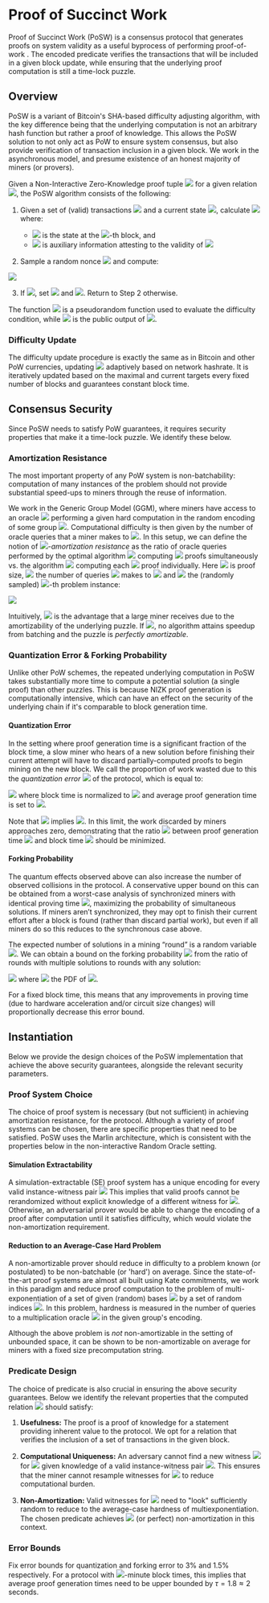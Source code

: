 # Proof of Succinct Work
Proof of Succinct Work (PoSW) is a consensus protocol that generates proofs on system validity as a useful byprocess of performing proof-of-work . The encoded predicate verifies the transactions that will be included in a given block update, while ensuring that the underlying proof computation is still a time-lock puzzle.

## Overview

PoSW is a variant of Bitcoin's SHA-based difficulty adjusting algorithm, with the key difference being that the underlying computation is not an arbitrary hash function but rather a proof of knowledge. This allows the PoSW solution to not only act as PoW to ensure system consensus, but also provide verification of transaction inclusion in a given block. We work in the asynchronous model, and presume existence of an honest majority of miners (or provers). 

Given a Non-Interactive Zero-Knowledge proof tuple <img src="https://render.githubusercontent.com/render/math?math=(\mathcal{G},\mathcal{P},\mathcal{V})"> for a given relation <img src="https://render.githubusercontent.com/render/math?math=\mathcal{R}">, the PoSW algorithm consists of the following:

1. Given a set of (valid) transactions <img src="https://render.githubusercontent.com/render/math?math=T_i = \{t_1, ..., t_n\}"> and a current state <img src="https://render.githubusercontent.com/render/math?math=\mathsf{state}_i">, calculate <img src="https://render.githubusercontent.com/render/math?math=\mathsf{NewState}(\mathsf{state}_i, T_i) \rightarrow (\mathsf{state}_{i+1}, w_{i+1})"> where:
	- <img src="https://render.githubusercontent.com/render/math?math=\mathsf{state}_i"> is the state at the <img src="https://render.githubusercontent.com/render/math?math=i">-th block, and
	- <img src="https://render.githubusercontent.com/render/math?math=w_i"> is auxiliary information attesting to the validity of <img src="https://render.githubusercontent.com/render/math?math=\mathsf{state}_{i+1}.">

2. Sample a random nonce <img src="https://render.githubusercontent.com/render/math?math=n"> and compute: 

<img src="https://render.githubusercontent.com/render/math?math=\mathcal{P}(\mathbf{crs}, \langle n,  \mathsf{state}_{i+1} \rangle, w_{i+1}) \rightarrow \pi_n.">

3. If <img src="https://render.githubusercontent.com/render/math?math=\mathsf{PRF}(\pi_n) \leq d">, set <img src="https://render.githubusercontent.com/render/math?math=n_{i+1} = n"> and <img src="https://render.githubusercontent.com/render/math?math=\pi_{i + 1} = \pi_n">. Return to Step 2 otherwise.

The function <img src="https://render.githubusercontent.com/render/math?math=\mathsf{PRF}"> is a pseudorandom function used to evaluate the difficulty condition, while <img src="https://render.githubusercontent.com/render/math?math=\mathbf{crs}"> is the public output of <img src="https://render.githubusercontent.com/render/math?math=\mathcal{G}">.

### Difficulty Update

The difficulty update procedure is exactly the same as in Bitcoin and other PoW currencies, updating <img src="https://render.githubusercontent.com/render/math?math=d"> adaptively based on network hashrate. It is iteratively updated based on the maximal and current targets every fixed number of blocks and guarantees constant block time.

## Consensus Security

Since PoSW needs to satisfy PoW guarantees, it requires security properties that make it a time-lock puzzle. We identify these below.

### Amortization Resistance

The most important property of any PoW system is non-batchability: computation of many instances of the problem should not provide substantial speed-ups to miners through the reuse of information.

We work in the Generic Group Model (GGM), where miners have access to an oracle <img src="https://render.githubusercontent.com/render/math?math=\mathcal{O}"> performing a given hard computation in the random encoding of some group <img src="https://render.githubusercontent.com/render/math?math=\mathbb{G}">. Computational difficulty is then given by the number of oracle queries that a miner makes to <img src="https://render.githubusercontent.com/render/math?math=\mathcal{O}">. In this setup, we can define the notion of <img src="https://render.githubusercontent.com/render/math?math=\epsilon">-*amortization resistance* as the ratio of oracle queries performed by the optimal algorithm <img src="https://render.githubusercontent.com/render/math?math=\mathcal{A}^{\mathcal{O}}_{\mathcal{P}, \ell(n)}"> computing <img src="https://render.githubusercontent.com/render/math?math=\ell(n) = \mathsf{poly}(n)"> proofs simultaneously vs. the algorithm <img src="https://render.githubusercontent.com/render/math?math=\mathcal{A}^{\mathcal{O}}_{\mathcal{P}, 1}"> computing each <img src="https://render.githubusercontent.com/render/math?math=\ell(n)"> proof individually. Here <img src="https://render.githubusercontent.com/render/math?math=n"> is proof size, <img src="https://render.githubusercontent.com/render/math?math=\mathsf{Queries}(\mathcal{A}^{\mathcal{O}})"> the number of queries <img src="https://render.githubusercontent.com/render/math?math=\mathcal{A}^{\mathcal{O}}"> makes to <img src="https://render.githubusercontent.com/render/math?math=\mathcal{O}"> and <img src="https://render.githubusercontent.com/render/math?math=\mathbf{x}_i"> the (randomly sampled) <img src="https://render.githubusercontent.com/render/math?math=i">-th problem instance: 

<img src="https://render.githubusercontent.com/render/math?math=\epsilon \leq 1 - \frac{\mathsf{Queries}(\mathcal{A}^{\mathcal{O}}_{\mathcal{P}, \ell(n)}(\{\mathbf{x_i}\}_{i = 1}^{\ell(n)}))}{\sum_{i = 1}^{\ell(n)} \mathsf{Queries}(\mathcal{A}^{\mathcal{O}}_{\mathcal{P}, 1}(\mathbf{x_i}))}.">

Intuitively, <img src="https://render.githubusercontent.com/render/math?math=\epsilon"> is the advantage that a large miner receives due to the amortizability of the underlying puzzle. If <img src="https://render.githubusercontent.com/render/math?math=\epsilon = 0">, no algorithm attains speedup from batching and the puzzle is *perfectly amortizable*. 

### Quantization Error \& Forking Probability

Unlike other PoW schemes, the repeated underlying computation in PoSW takes substantially more time to compute a potential solution (a single proof) than other puzzles. This is because NIZK proof generation is computationally intensive, which can have an effect on the security of the underlying chain if it's comparable to block generation time.

#### Quantization Error
 In the setting where proof generation time is a significant fraction of the block time, a slow miner who hears of a new solution before finishing their current attempt will have to discard partially-computed proofs to begin mining on the new block. We call the proportion of work wasted due to this the *quantization error* <img src="https://render.githubusercontent.com/render/math?math=\epsilon_Q"> of the protocol, which is equal to: 
 
 <img src="https://render.githubusercontent.com/render/math?math=\epsilon_Q = 1 - \frac{\tau}{e^{\tau} - 1},"> where block time is normalized to <img src="https://render.githubusercontent.com/render/math?math=1"> and average proof generation time is set to <img src="https://render.githubusercontent.com/render/math?math=\tau">.

Note that <img src="https://render.githubusercontent.com/render/math?math=\tau \rightarrow 0"> implies <img src="https://render.githubusercontent.com/render/math?math=\epsilon_Q \rightarrow 0">. In this limit, the work discarded by miners approaches zero, demonstrating that the ratio <img src="https://render.githubusercontent.com/render/math?math=\tau = \tau_p/\tau_b"> between proof generation time <img src="https://render.githubusercontent.com/render/math?math=\tau_p"> and block time <img src="https://render.githubusercontent.com/render/math?math=\tau_b"> should be minimized.

#### Forking Probability

The quantum effects observed above can also increase the number of observed collisions in the protocol. A conservative upper bound on this
can be obtained from a worst-case analysis of synchronized miners with identical proving time <img src="https://render.githubusercontent.com/render/math?math=\tau">, maximizing the probability of simultaneous solutions. If miners aren’t synchronized, they may opt to finish their current effort after a block is found (rather than discard partial work), but even if all miners do so this reduces to the synchronous case above.

The expected number of solutions in a mining “round” is a random variable <img src="https://render.githubusercontent.com/render/math?math=X \sim \mathsf{Po}(\tau)">. We can obtain a bound on the forking probability <img src="https://render.githubusercontent.com/render/math?math=\epsilon_F"> from the ratio of rounds with multiple solutions to rounds with any solution: 

<img src="https://render.githubusercontent.com/render/math?math=\epsilon_F \leq \frac{1 - \mathsf{Poisson}(1, \tau)}{1 - \mathsf{Poisson}(0, \tau)} \leq \frac{\tau}{2},"> where <img src="https://render.githubusercontent.com/render/math?math=f(q) = \mathsf{Poisson}(q,\tau)"> the PDF of <img src="https://render.githubusercontent.com/render/math?math=X">. 

For a fixed block time, this means that any improvements in proving time (due to hardware acceleration and/or circuit size changes) will proportionally decrease this error bound.

## Instantiation

Below we provide the design choices of the PoSW implementation that achieve the above security guarantees, alongside the relevant security parameters.

### Proof System Choice

The choice of proof system is necessary (but not sufficient) in achieving amortization resistance, for the protocol. Although a variety of proof systems can be chosen, there are specific properties that need to be satisfied. PoSW uses the Marlin architecture, which is consistent with the properties below in the non-interactive Random Oracle setting.

#### Simulation Extractability
A simulation-extractable (SE) proof system has a unique encoding for every valid instance-witness pair <img src="https://render.githubusercontent.com/render/math?math=\langle \phi, w\rangle."> This implies that valid proofs cannot be rerandomized without explicit knowledge of a different witness for <img src="https://render.githubusercontent.com/render/math?math=\phi">. Otherwise, an adversarial prover would be able to change the encoding of a proof after computation until it satisfies difficulty, which would violate the non-amortization requirement.

#### Reduction to an Average-Case Hard Problem

A non-amortizable prover should reduce in difficulty to a problem known (or postulated) to be non-batchable (or 'hard') on average. Since the state-of-the-art proof systems are almost all built using Kate commitments, we work in this paradigm and reduce proof computation to the problem of multi-exponentiation of a set of given (random) bases <img src="https://render.githubusercontent.com/render/math?math=\{G_i\}_{i = 1}^m \in \mathbb{G}^m"> by a set of random indices <img src="https://render.githubusercontent.com/render/math?math=\{x_i\}_{i  =1}^m \in \mathbb{Z}_p^m">. In this problem, hardness is measured in the number of queries to a multiplication oracle <img src="https://render.githubusercontent.com/render/math?math=\mathcal{O}_m"> in the given group's encoding.

Although the above problem is *not* non-amortizable in the setting of unbounded space, it can be shown to be non-amortizable on average for miners with a fixed size precomputation string.

### Predicate Design

The choice of predicate is also crucial in ensuring the above security guarantees. Below we identify the relevant properties that the computed relation <img src="https://render.githubusercontent.com/render/math?math=\mathcal{R}"> should satisfy:

1. **Usefulness:** The proof is a proof of knowledge for a statement providing inherent value to the protocol. We opt for a relation that verifies the inclusion of a set of transactions in the given block.

2. **Computational Uniqueness:** An adversary cannot find a new witness <img src="https://render.githubusercontent.com/render/math?math=w_2"> for <img src="https://render.githubusercontent.com/render/math?math=\phi"> given knowledge of a valid instance-witness pair <img src="https://render.githubusercontent.com/render/math?math=\langle \phi, w\rangle">. This ensures that the miner cannot resample witnesses for <img src="https://render.githubusercontent.com/render/math?math=\phi"> to reduce computational burden.

3. **Non-Amortization:** Valid witnesses for <img src="https://render.githubusercontent.com/render/math?math=\mathcal{R}"> need to "look" sufficiently random to reduce to the average-case hardness of multiexponentiation. The chosen predicate achieves <img src="https://render.githubusercontent.com/render/math?math=\epsilon = 0"> (or perfect) non-amortization in this context.


### Error Bounds

Fix error bounds for quantization and forking error to 3% and 1.5% respectively. For a protocol with <img src="https://render.githubusercontent.com/render/math?math=1">-minute block times, this implies that average proof generation times need to be upper bounded by $\tau = 1.8 \approx 2$ seconds.

